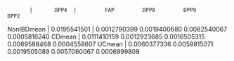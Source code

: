            |       DPP4  |         FAP         DPP8         DPP9         DPP2
NonIBDmean | 0.0195541501 | 0.0012790399 0.0019400680 0.0082540067 0.0005816240
CDmean     | 0.0111410159 0.0012923685 0.0016505315 0.0069588468 0.0004558607
UCmean     | 0.0060377336 0.0059815071 0.0019505089 0.0057060067 0.0006999809